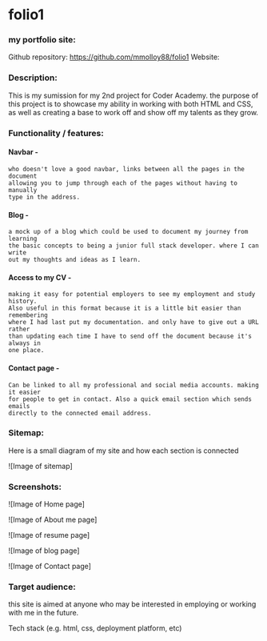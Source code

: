 # folio1
### my portfolio site:

Github repository: https://github.com/mmolloy88/folio1
Website:

### Description:

This is my sumission for my 2nd project for Coder Academy. the purpose of this 
project is to showcase my ability in working with both HTML and CSS, as well as 
creating a base to work off and show off my talents as they grow.


### Functionality / features:

#### Navbar -
    who doesn't love a good navbar, links between all the pages in the document 
    allowing you to jump through each of the pages without having to manually 
    type in the address.

#### Blog - 
    a mock up of a blog which could be used to document my journey from learning 
    the basic concepts to being a junior full stack developer. where I can write 
    out my thoughts and ideas as I learn.

#### Access to my CV -
    making it easy for potential employers to see my employment and study history. 
    Also useful in this format because it is a little bit easier than remembering 
    where I had last put my documentation. and only have to give out a URL rather 
    than updating each time I have to send off the document because it's always in 
    one place.

#### Contact page -
    Can be linked to all my professional and social media accounts. making it easier 
    for people to get in contact. Also a quick email section which sends emails 
    directly to the connected email address.


### Sitemap:

Here is a small diagram of my site and how each section is connected 

![Image of sitemap]


### Screenshots:

![Image of Home page]

![Image of About me page]

![Image of resume page]

![Image of blog page]

![Image of Contact page]

### Target audience:

this site is aimed at anyone who may be interested in employing or working 
with me in the future.


Tech stack (e.g. html, css, deployment platform, etc)